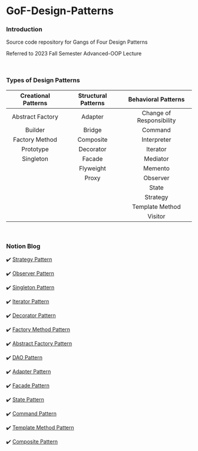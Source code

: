 # GoF-Design-Patterns

### Introduction

Source code repository for Gangs of Four Design Patterns

Referred to 2023 Fall Semester Advanced-OOP Lecture

<br>

### Types of Design Patterns

|Creational Patterns|Structural Patterns|Behavioral Patterns|
|:---:|:---:|:---:|
|Abstract Factory|Adapter|Change of Responsibility|
|Builder|Bridge|Command|
|Factory Method|Composite|Interpreter|
|Prototype|Decorator|Iterator|
|Singleton|Facade|Mediator|
||Flyweight|Memento|
||Proxy|Observer|
|||State|
|||Strategy|
|||Template Method|
|||Visitor|

<br>

### Notion Blog

✔️ [Strategy Pattern](https://jaeyoungstudio.notion.site/Strategy-Pattern-635c945e854d4504b608f81c4d40163d?pvs=4)

✔️ [Observer Pattern](https://jaeyoungstudio.notion.site/Observer-Pattern-f3e03786979743149cb1cdf1f23e0c35?pvs=4)

✔️ [Singleton Pattern](https://jaeyoungstudio.notion.site/Singleton-Pattern-bda3f65a458e4b198c49694f0309555a?pvs=4)

✔️ [Iterator Pattern](https://jaeyoungstudio.notion.site/Iterator-Pattern-630942fb9888422480d13dc241085693?pvs=4)

✔️ [Decorator Pattern](https://jaeyoungstudio.notion.site/Decorator-Pattern-c9c080985f4b4dcaa43036a4af7aaa1c?pvs=4)

✔️ [Factory Method Pattern](https://jaeyoungstudio.notion.site/Factory-Method-Pattern-bad1c1c3996d497199b765584600bc5e?pvs=4)

✔️ [Abstract Factory Pattern](https://jaeyoungstudio.notion.site/Abstract-Factory-Pattern-b3565e3ce5e94f7c9419f2649c92923a?pvs=4)

✔️ [DAO Pattern](https://jaeyoungstudio.notion.site/DAO-Pattern-9f36c7dad2b74aa398348e79a770f2f2?pvs=4)

✔️ [Adapter Pattern](https://jaeyoungstudio.notion.site/Adapter-Pattern-449664cb3a6a47c787fe44fd7c324d2c?pvs=4)

✔️ [Facade Pattern](https://jaeyoungstudio.notion.site/Facade-Pattern-61e267f9fd914616ab4b4c0ea3d905b7?pvs=4)

✔️ [State Pattern](https://jaeyoungstudio.notion.site/State-Pattern-bdcd87112af84837b0e3338d0109bb8f?pvs=4)

✔️ [Command Pattern](https://jaeyoungstudio.notion.site/Command-Pattern-88930a058484431a8b5d0ef228e205c6?pvs=4)

✔️ [Template Method Pattern](https://jaeyoungstudio.notion.site/Template-Method-Pattern-5608c2738c40481e9f2fa93d552a0f64?pvs=4)

✔️ [Composite Pattern](https://jaeyoungstudio.notion.site/Composite-Pattern-3897801cd77342d59bca73f23ef69e80?pvs=4)

